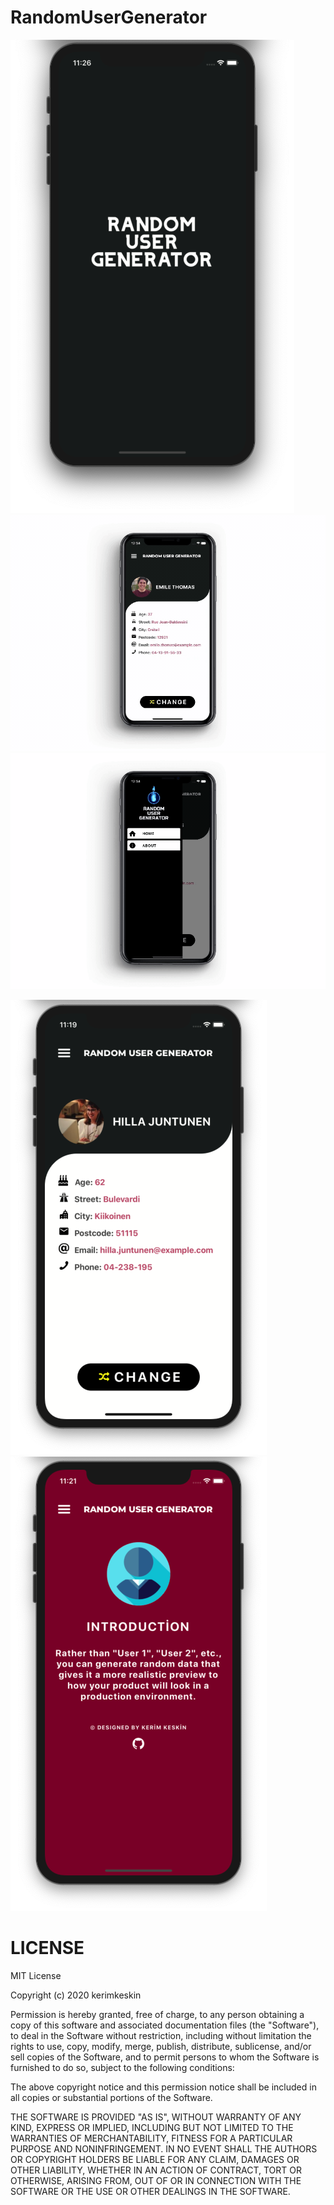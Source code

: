 # RandomUserGenerator
![GitHub Logo](/images/--splash.png)
![GitHub Logo](/images/-1.gif)
![GitHub Logo](/images/-2.gif)



<p float="left">
  <img src="/images/--3.png"  />
  <img src="/images/--4.png"  /> 
  
# LICENSE
  
MIT License

Copyright (c) 2020 kerimkeskin

Permission is hereby granted, free of charge, to any person obtaining a copy
of this software and associated documentation files (the "Software"), to deal
in the Software without restriction, including without limitation the rights
to use, copy, modify, merge, publish, distribute, sublicense, and/or sell
copies of the Software, and to permit persons to whom the Software is
furnished to do so, subject to the following conditions:

The above copyright notice and this permission notice shall be included in all
copies or substantial portions of the Software.

THE SOFTWARE IS PROVIDED "AS IS", WITHOUT WARRANTY OF ANY KIND, EXPRESS OR
IMPLIED, INCLUDING BUT NOT LIMITED TO THE WARRANTIES OF MERCHANTABILITY,
FITNESS FOR A PARTICULAR PURPOSE AND NONINFRINGEMENT. IN NO EVENT SHALL THE
AUTHORS OR COPYRIGHT HOLDERS BE LIABLE FOR ANY CLAIM, DAMAGES OR OTHER
LIABILITY, WHETHER IN AN ACTION OF CONTRACT, TORT OR OTHERWISE, ARISING FROM,
OUT OF OR IN CONNECTION WITH THE SOFTWARE OR THE USE OR OTHER DEALINGS IN THE
SOFTWARE.

